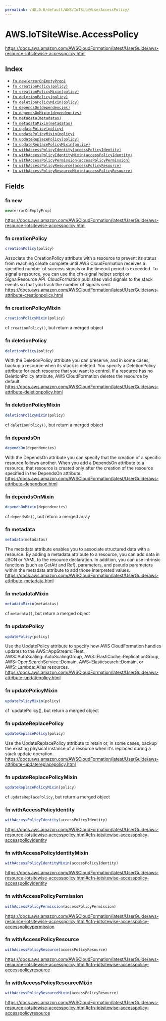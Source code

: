 ```yaml
---
permalink: /48.0.0/default/AWS/IoTSiteWise/AccessPolicy/
---
```


# AWS.IoTSiteWise.AccessPolicy

https://docs.aws.amazon.com/AWSCloudFormation/latest/UserGuide/aws-resource-iotsitewise-accesspolicy.html

## Index

* [`fn new(errorOnEmptyProp)`](#fn-new)
* [`fn creationPolicy(policy)`](#fn-creationpolicy)
* [`fn creationPolicyMixin(policy)`](#fn-creationpolicymixin)
* [`fn deletionPolicy(policy)`](#fn-deletionpolicy)
* [`fn deletionPolicyMixin(policy)`](#fn-deletionpolicymixin)
* [`fn dependsOn(dependencies)`](#fn-dependson)
* [`fn dependsOnMixin(dependencies)`](#fn-dependsonmixin)
* [`fn metadata(metadatas)`](#fn-metadata)
* [`fn metadataMixin(metadatas)`](#fn-metadatamixin)
* [`fn updatePolicy(policy)`](#fn-updatepolicy)
* [`fn updatePolicyMixin(policy)`](#fn-updatepolicymixin)
* [`fn updateReplacePolicy(policy)`](#fn-updatereplacepolicy)
* [`fn updateReplacePolicyMixin(policy)`](#fn-updatereplacepolicymixin)
* [`fn withAccessPolicyIdentity(accessPolicyIdentity)`](#fn-withaccesspolicyidentity)
* [`fn withAccessPolicyIdentityMixin(accessPolicyIdentity)`](#fn-withaccesspolicyidentitymixin)
* [`fn withAccessPolicyPermission(accessPolicyPermission)`](#fn-withaccesspolicypermission)
* [`fn withAccessPolicyResource(accessPolicyResource)`](#fn-withaccesspolicyresource)
* [`fn withAccessPolicyResourceMixin(accessPolicyResource)`](#fn-withaccesspolicyresourcemixin)

## Fields

### fn new

```ts
new(errorOnEmptyProp)
```

https://docs.aws.amazon.com/AWSCloudFormation/latest/UserGuide/aws-resource-iotsitewise-accesspolicy.html

### fn creationPolicy

```ts
creationPolicy(policy)
```

Associate the CreationPolicy attribute with a resource to prevent its status from reaching create complete until AWS CloudFormation receives a specified number of success signals or the timeout period is exceeded. To signal a resource, you can use the cfn-signal helper script or SignalResource API. CloudFormation publishes valid signals to the stack events so that you track the number of signals sent. 
https://docs.aws.amazon.com/AWSCloudFormation/latest/UserGuide/aws-attribute-creationpolicy.html

### fn creationPolicyMixin

```ts
creationPolicyMixin(policy)
```

cf `creationPolicy()`, but return a merged object

### fn deletionPolicy

```ts
deletionPolicy(policy)
```

With the DeletionPolicy attribute you can preserve, and in some cases, backup a resource when its stack is deleted. You specify a DeletionPolicy attribute for each resource that you want to control. If a resource has no DeletionPolicy attribute, AWS CloudFormation deletes the resource by default. 
https://docs.aws.amazon.com/AWSCloudFormation/latest/UserGuide/aws-attribute-deletionpolicy.html

### fn deletionPolicyMixin

```ts
deletionPolicyMixin(policy)
```

cf `deletionPolicy()`, but return a merged object

### fn dependsOn

```ts
dependsOn(dependencies)
```

With the DependsOn attribute you can specify that the creation of a specific resource follows another. When you add a DependsOn attribute to a resource, that resource is created only after the creation of the resource specified in the DependsOn attribute. 
https://docs.aws.amazon.com/AWSCloudFormation/latest/UserGuide/aws-attribute-dependson.html

### fn dependsOnMixin

```ts
dependsOnMixin(dependencies)
```

cf `dependsOn()`, but return a merged array

### fn metadata

```ts
metadata(metadatas)
```

The metadata attribute enables you to associate structured data with a resource. By adding a metadata attribute to a resource, you can add data in JSON or YAML to the resource declaration. In addition, you can use intrinsic functions (such as GetAtt and Ref), parameters, and pseudo parameters within the metadata attribute to add those interpreted values. 
https://docs.aws.amazon.com/AWSCloudFormation/latest/UserGuide/aws-attribute-metadata.html

### fn metadataMixin

```ts
metadataMixin(metadatas)
```

cf `metadata()`, but return a merged object

### fn updatePolicy

```ts
updatePolicy(policy)
```

Use the UpdatePolicy attribute to specify how AWS CloudFormation handles updates to the AWS::AppStream::Fleet, AWS::AutoScaling::AutoScalingGroup, AWS::ElastiCache::ReplicationGroup, AWS::OpenSearchService::Domain, AWS::Elasticsearch::Domain, or AWS::Lambda::Alias resources. 
https://docs.aws.amazon.com/AWSCloudFormation/latest/UserGuide/aws-attribute-updatepolicy.html

### fn updatePolicyMixin

```ts
updatePolicyMixin(policy)
```

cf `updatePolicy(), but return a merged object

### fn updateReplacePolicy

```ts
updateReplacePolicy(policy)
```

Use the UpdateReplacePolicy attribute to retain or, in some cases, backup the existing physical instance of a resource when it's replaced during a stack update operation. 
https://docs.aws.amazon.com/AWSCloudFormation/latest/UserGuide/aws-attribute-updatereplacepolicy.html

### fn updateReplacePolicyMixin

```ts
updateReplacePolicyMixin(policy)
```

cf `updateReplacePolicy`, but return a merged object

### fn withAccessPolicyIdentity

```ts
withAccessPolicyIdentity(accessPolicyIdentity)
```

https://docs.aws.amazon.com/AWSCloudFormation/latest/UserGuide/aws-resource-iotsitewise-accesspolicy.html#cfn-iotsitewise-accesspolicy-accesspolicyidentity

### fn withAccessPolicyIdentityMixin

```ts
withAccessPolicyIdentityMixin(accessPolicyIdentity)
```

https://docs.aws.amazon.com/AWSCloudFormation/latest/UserGuide/aws-resource-iotsitewise-accesspolicy.html#cfn-iotsitewise-accesspolicy-accesspolicyidentity

### fn withAccessPolicyPermission

```ts
withAccessPolicyPermission(accessPolicyPermission)
```

https://docs.aws.amazon.com/AWSCloudFormation/latest/UserGuide/aws-resource-iotsitewise-accesspolicy.html#cfn-iotsitewise-accesspolicy-accesspolicypermission

### fn withAccessPolicyResource

```ts
withAccessPolicyResource(accessPolicyResource)
```

https://docs.aws.amazon.com/AWSCloudFormation/latest/UserGuide/aws-resource-iotsitewise-accesspolicy.html#cfn-iotsitewise-accesspolicy-accesspolicyresource

### fn withAccessPolicyResourceMixin

```ts
withAccessPolicyResourceMixin(accessPolicyResource)
```

https://docs.aws.amazon.com/AWSCloudFormation/latest/UserGuide/aws-resource-iotsitewise-accesspolicy.html#cfn-iotsitewise-accesspolicy-accesspolicyresource